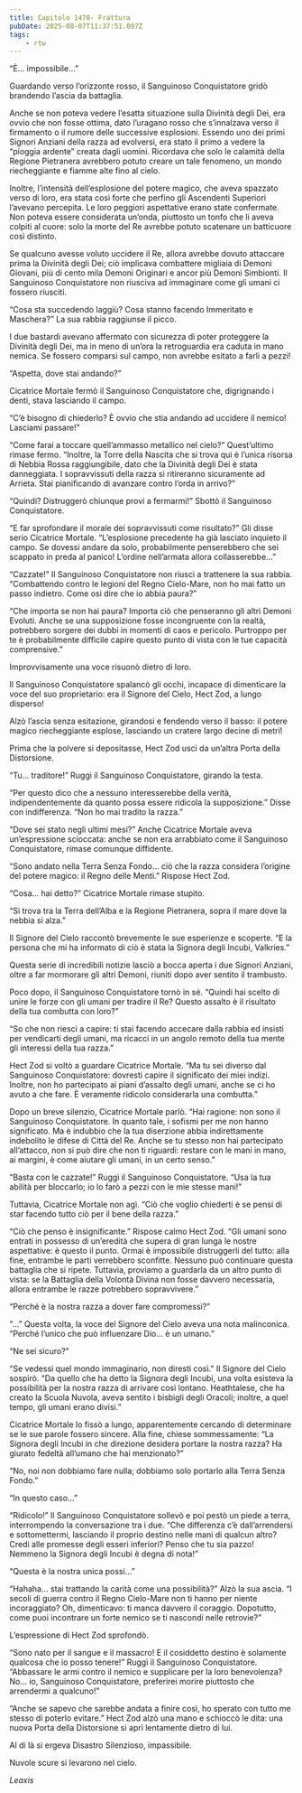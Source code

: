 ```yaml
---
title: Capitolo 1470- Frattura
pubDate: 2025-08-07T11:37:51.097Z
tags:
    - rtw
---
```



“È… impossibile…”


Guardando verso l’orizzonte rosso, il Sanguinoso Conquistatore gridò brandendo l’ascia da battaglia.


Anche se non poteva vedere l’esatta situazione sulla Divinità degli Dei, era ovvio che non fosse ottima, dato l’uragano rosso che s’innalzava verso il firmamento o il rumore delle successive esplosioni. Essendo uno dei primi Signori Anziani della razza ad evolversi, era stato il primo a vedere la “pioggia ardente” creata dagli uomini. Ricordava che solo le calamità della Regione Pietranera avrebbero potuto creare un tale fenomeno, un mondo riecheggiante e fiamme alte fino al cielo.


Inoltre, l’intensità dell’esplosione del potere magico, che aveva spazzato verso di loro, era stata così forte che perfino gli Ascendenti Superiori l’avevano percepita. Le loro peggiori aspettative erano state confermate. Non poteva essere considerata un’onda, piuttosto un tonfo che li aveva colpiti al cuore: solo la morte del Re avrebbe potuto scatenare un batticuore così distinto.


Se qualcuno avesse voluto uccidere il Re, allora avrebbe dovuto attaccare prima la Divinità degli Dei; ciò implicava combattere migliaia di Demoni Giovani, più di cento mila Demoni Originari e ancor più Demoni Simbionti. Il Sanguinoso Conquistatore non riusciva ad immaginare come gli umani ci fossero riusciti.


“Cosa sta succedendo laggiù? Cosa stanno facendo Immeritato e Maschera?” La sua rabbia raggiunse il picco.


I due bastardi avevano affermato con sicurezza di poter proteggere la Divinità degli Dei, ma in meno di un’ora la retroguardia era caduta in mano nemica. Se fossero comparsi sul campo, non avrebbe esitato a farli a pezzi!


“Aspetta, dove stai andando?”


Cicatrice Mortale fermò il Sanguinoso Conquistatore che, digrignando i denti, stava lasciando il campo.


“C’è bisogno di chiederlo? È ovvio che stia andando ad uccidere il nemico! Lasciami passare!”


“Come farai a toccare quell’ammasso metallico nel cielo?” Quest’ultimo rimase fermo. “Inoltre, la Torre della Nascita che si trova qui è l’unica risorsa di Nebbia Rossa raggiungibile, dato che la Divinità degli Dei è stata danneggiata. I sopravvissuti della razza si ritireranno sicuramente ad Arrieta. Stai pianificando di avanzare contro l’orda in arrivo?”


“Quindi? Distruggerò chiunque provi a fermarmi!” Sbottò il Sanguinoso Conquistatore.


“E far sprofondare il morale dei sopravvissuti come risultato?” Gli disse serio Cicatrice Mortale. “L’esplosione precedente ha già lasciato inquieto il campo. Se dovessi andare da solo, probabilmente penserebbero che sei scappato in preda al panico! L’ordine nell’armata allora collasserebbe…”


“Cazzate!” Il Sanguinoso Conquistatore non riuscì a trattenere la sua rabbia. “Combattendo contro le legioni del Regno Cielo-Mare, non ho mai fatto un passo indietro. Come osi dire che io abbia paura?”


“Che importa se non hai paura? Importa ciò che penseranno gli altri Demoni Evoluti. Anche se una supposizione fosse incongruente con la realtà, potrebbero sorgere dei dubbi in momenti di caos e pericolo. Purtroppo per te è probabilmente difficile capire questo punto di vista con le tue capacità comprensive.”


Improvvisamente una voce risuonò dietro di loro.


Il Sanguinoso Conquistatore spalancò gli occhi, incapace di dimenticare la voce del suo proprietario: era il Signore del Cielo, Hect Zod, a lungo disperso!


Alzò l’ascia senza esitazione, girandosi e fendendo verso il basso: il potere magico riecheggiante esplose, lasciando un cratere largo decine di metri!


Prima che la polvere si depositasse, Hect Zod uscì da un’altra Porta della Distorsione.


“Tu… traditore!” Ruggì il Sanguinoso Conquistatore, girando la testa.


“Per questo dico che a nessuno interesserebbe della verità, indipendentemente da quanto possa essere ridicola la supposizione.” Disse con indifferenza. “Non ho mai tradito la razza.”


“Dove sei stato negli ultimi mesi?” Anche Cicatrice Mortale aveva un’espressione scioccata: anche se non era arrabbiato come il Sanguinoso Conquistatore, rimase comunque diffidente.


“Sono andato nella Terra Senza Fondo… ciò che la razza considera l’origine del potere magico: il Regno delle Menti.” Rispose Hect Zod.


“Cosa… hai detto?” Cicatrice Mortale rimase stupito.


“Si trova tra la Terra dell’Alba e la Regione Pietranera, sopra il mare dove la nebbia si alza.”


Il Signore del Cielo raccontò brevemente le sue esperienze e scoperte. “E la persona che mi ha informato di ciò è stata la Signora degli Incubi, Valkries.”


Questa serie di incredibili notizie lasciò a bocca aperta i due Signori Anziani, oltre a far mormorare gli altri Demoni, riuniti dopo aver sentito il trambusto.


Poco dopo, il Sanguinoso Conquistatore tornò in sé. “Quindi hai scelto di unire le forze con gli umani per tradire il Re? Questo assalto è il risultato della tua combutta con loro?”


“So che non riesci a capire: ti stai facendo accecare dalla rabbia ed insisti per vendicarti degli umani, ma ricacci in un angolo remoto della tua mente gli interessi della tua razza.”


Hect Zod si voltò a guardare Cicatrice Mortale. “Ma tu sei diverso dal Sanguinoso Conquistatore: dovresti capire il significato dei miei indizi. Inoltre, non ho partecipato ai piani d’assalto degli umani, anche se ci ho avuto a che fare. È veramente ridicolo considerarla una combutta.”


Dopo un breve silenzio, Cicatrice Mortale parlò. “Hai ragione: non sono il Sanguinoso Conquistatore. In quanto tale, i sofismi per me non hanno significato. Ma è indubbio che la tua diserzione abbia indirettamente indebolito le difese di Città del Re. Anche se tu stesso non hai partecipato all’attacco, non si può dire che non ti riguardi: restare con le mani in mano, ai margini, è come aiutare gli umani, in un certo senso.”


“Basta con le cazzate!” Ruggì il Sanguinoso Conquistatore. “Usa la tua abilità per bloccarlo; io lo farò a pezzi con le mie stesse mani!”


Tuttavia, Cicatrice Mortale non agì. “Ciò che voglio chiederti è se pensi di star facendo tutto ciò per il bene della razza.”


“Ciò che penso è insignificante.” Rispose calmo Hect Zod. “Gli umani sono entrati in possesso di un’eredità che supera di gran lunga le nostre aspettative: è questo il punto. Ormai è impossibile distruggerli del tutto: alla fine, entrambe le parti verrebbero sconfitte. Nessuno può continuare questa battaglia che si ripete. Tuttavia, proviamo a guardarla da un altro punto di vista: se la Battaglia della Volontà Divina non fosse davvero necessaria, allora entrambe le razze potrebbero sopravvivere.”


“Perché è la nostra razza a dover fare compromessi?”


“…” Questa volta, la voce del Signore del Cielo aveva una nota malinconica. “Perché l’unico che può influenzare Dio… è un umano.”


“Ne sei sicuro?”


“Se vedessi quel mondo immaginario, non diresti così.” Il Signore del Cielo sospirò. “Da quello che ha detto la Signora degli Incubi, una volta esisteva la possibilità per la nostra razza di arrivare così lontano. Heathtalese, che ha creato la Scuola Nuvola, aveva sentito i bisbigli degli Oracoli; inoltre, a quel tempo, gli umani erano divisi.”


Cicatrice Mortale lo fissò a lungo, apparentemente cercando di determinare se le sue parole fossero sincere. Alla fine, chiese sommessamente: “La Signora degli Incubi in che direzione desidera portare la nostra razza? Ha giurato fedeltà all’umano che hai menzionato?”


“No, noi non dobbiamo fare nulla; dobbiamo solo portarlo alla Terra Senza Fondo.”


“In questo caso…”


“Ridicolo!” Il Sanguinoso Conquistatore sollevò e poi pestò un piede a terra, interrompendo la conversazione tra i due. “Che differenza c’è dall’arrendersi e sottomettermi, lasciando il proprio destino nelle mani di qualcun altro? Credi alle promesse degli esseri inferiori? Penso che tu sia pazzo! Nemmeno la Signora degli Incubi è degna di nota!”


“Questa è la nostra unica possi…”


“Hahaha… stai trattando la carità come una possibilità?” Alzò la sua ascia. “I secoli di guerra contro il Regno Cielo-Mare non ti hanno per niente incoraggiato? Oh, dimenticavo: ti manca davvero il coraggio. Dopotutto, come puoi incontrare un forte nemico se ti nascondi nelle retrovie?”


L’espressione di Hect Zod sprofondò.


“Sono nato per il sangue e il massacro! E il cosiddetto destino è solamente qualcosa che io posso tenere!” Ruggì il Sanguinoso Conquistatore. “Abbassare le armi contro il nemico e supplicare per la loro benevolenza? No… io, Sanguinoso Conquistatore, preferirei morire piuttosto che arrendermi a qualcuno!”


“Anche se sapevo che sarebbe andata a finire così, ho sperato con tutto me stesso di poterlo evitare.” Hect Zod alzò una mano e schioccò le dita: una nuova Porta della Distorsione si aprì lentamente dietro di lui.


Al di là si ergeva Disastro Silenzioso, impassibile.


Nuvole scure si levarono nel cielo.










<em>Leaxis</em>
                                


                                



